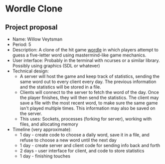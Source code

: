 # Wordle Clone

## Project proposal

* Name: Willow Veytsman
* Period: 5
* Description: A clone of the hit game [wordle](https://www.powerlanguage.co.uk/wordle/) in which players attempt to guess a five-letter word using mastermind-like game mechanics.
* User interface: Probably in the terminal with ncurses or a similar library. Possibly using graphics (SDL or whatever)
* Technical design:
	* A server will host the game and keep track of statistics, sending the same word out to every client every day. The previous information and the statistics will be stored in a file.
	* Clients will connect to the server to fetch the word of the day. Once the player finishes, they will then send the statistics. The client may save a file with the most recent word, to make sure the same game isn't played multiple times. This information may also be saved on the server.
	* This uses: Sockets, processes (forking for server), working with files, and allocating memory
* Timeline (very approximate):
	* 1 day - create code to choose a daily word, save it in a file, and refuse to choose a new word until the next day
	* 1 day - create server and client code for sending info back and forth
	* 2 days - user interface for client, and code to store statistics
	* 1 day - finishing touches

